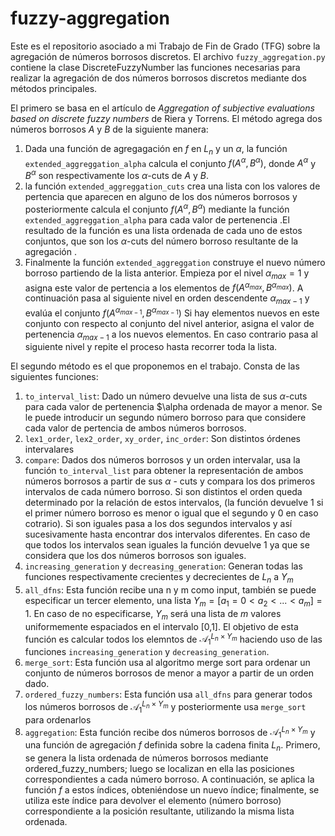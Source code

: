 # fuzzy-aggregation
Este es el repositorio asociado a mi Trabajo de Fin de Grado (TFG) sobre la agregación de números borrosos discretos.
El archivo `fuzzy_aggregation.py` contiene la clase DiscreteFuzzyNumber las funciones necesarias para realizar la agregación de dos números borrosos discretos mediante dos métodos principales.

El primero se basa en el artículo de *Aggregation of subjective evaluations based on
discrete fuzzy numbers* de Riera y Torrens. El método agrega dos números borrosos *A* y *B* de la siguiente manera:

1. Dada una función de agregagación en  $f$  en $L_n$ y un $\alpha$, la función `extended_aggreggation_alpha`  calcula el conjunto $f(A^{\alpha},B^{\alpha})$, donde $A^{\alpha}$ y $B^{\alpha}$ son respectivamente los $\alpha$-cuts de $A$ y $B$. 
2. la función `extended_aggreggation_cuts`  crea una lista con los valores de pertencia que aparecen en alguno de los dos números borrosos y posteriormente calcula el conjunto $f(A^{\alpha},B^{\alpha})$ mediante la función `extended_aggreggation_alpha` para cada valor de pertenencia .El resultado de la función es una lista ordenada de cada uno de estos conjuntos, que son los $\alpha$-cuts del número borroso resultante de la agregación .
3. Finalmente la función  `extended_aggreggation` construye el nuevo número borroso partiendo de la lista anterior. Empieza por el nivel $\alpha_{max}=1$ y asigna este valor de pertencia a los elementos de $f(A^{\alpha_{max}},B^{\alpha_{max}})$. A continuación pasa al siguiente nivel en orden descendente  $\alpha_{max-1}$ y evalúa el conjunto $f(A^{\alpha_{max-1}},B^{\alpha_{max-1}})$ Si hay elementos nuevos en este conjunto con respecto al conjunto del nivel anterior, asigna el valor de pertenencia $\alpha_{max-1}$ a los nuevos elementos. En caso contrario pasa al siguiente nivel y repite el proceso hasta recorrer toda la lista.


El segundo método es el que proponemos en el trabajo. Consta de las siguientes funciones:
1. `to_interval_list`: Dado un número devuelve una lista de sus $\alpha$-cuts para cada valor de pertenencia $\alpha ordenada de mayor a menor. Se le puede introducir un segundo número borroso para que considere cada valor de pertencia de ambos números borrosos.
2. `lex1_order`, `lex2_order`, `xy_order`, `inc_order`: Son distintos órdenes intervalares
3. `compare`: Dados dos números borrosos y un orden intervalar, usa la función `to_interval_list` para obtener la representación de ambos números borrosos a partir de sus $\alpha$ - cuts y compara los dos primeros intervalos de cada número borroso. Si son distintos el orden queda determinado por la relación de estos intervalos, (la función devuelve 1 si el primer número borroso es menor o igual que el segundo y 0 en caso cotrario). Si son iguales pasa a los dos segundos intervalos y así sucesivamente hasta encontrar dos intervalos diferentes. En caso de que todos los intervalos sean iguales la función devuelve 1 ya que se considera que los dos números borrosos son iguales.
4. `increasing_generation` y `decreasing_generation`: Generan todas las funciones respectivamente crecientes y decrecientes de $L_n$ a $Y_m$
5. `all_dfns`: Esta función recibe una n y m como input, también se puede especificar un tercer elemento, una lista $Y_m=[a_1=0<a_2< ... <a_m]=1$. En caso de no especificarse, $Y_m$ será una lista de $m$ valores uniformemente espaciados en el intervalo [0,1]. El objetivo de esta función es calcular todos los elemntos de $\mathcal{A}_1^{L_n \times Y_m}$ haciendo uso de las funciones `increasing_generation` y `decreasing_generation`.
6. `merge_sort`: Esta función usa al algoritmo merge sort para ordenar un conjunto de números borrosos  de menor a mayor a partir de un orden dado.
7. `ordered_fuzzy_numbers`: Esta función usa `all_dfns` para generar todos los números borrosos de $\mathcal{A}_1^{L_n \times Y_m}$ y posteriormente usa `merge_sort` para ordenarlos
8. `aggregation`: Esta función recibe dos números borrosos de $\mathcal{A}_1^{L_n \times Y_m}$
y una función de agregación $f$ definida sobre la cadena finita 
$L_n$. Primero, se genera la lista ordenada de números borrosos mediante ordered_fuzzy_numbers; luego se localizan en ella las posiciones correspondientes a cada número borroso. A continuación, se aplica la función $f$ a estos índices, obteniéndose un nuevo índice; finalmente, se utiliza este índice para devolver el elemento (número borroso) correspondiente a la posición resultante, utilizando la misma lista ordenada.
